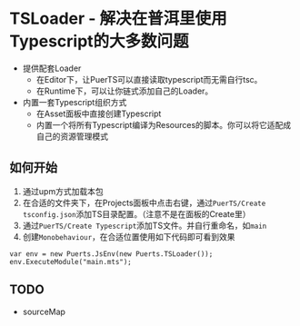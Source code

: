 # TSLoader - 解决在普洱里使用Typescript的大多数问题
* 提供配套Loader
    * 在Editor下，让PuerTS可以直接读取typescript而无需自行tsc。
    * 在Runtime下，可以让你链式添加自己的Loader。
* 内置一套Typescript组织方式
    * 在Asset面板中直接创建Typescript
    * 内置一个将所有Typescript编译为Resources的脚本。你可以将它适配成自己的资源管理模式

## 如何开始
1. 通过upm方式加载本包
2. 在合适的文件夹下，在Projects面板中点击右键，通过`PuerTS/Create tsconfig.json`添加TS目录配置。（注意不是在面板的Create里）
3. 通过`PuerTS/Create Typescript`添加TS文件。并自行重命名，如`main`
4. 创建`Monobehaviour`，在合适位置使用如下代码即可看到效果
```
var env = new Puerts.JsEnv(new Puerts.TSLoader());
env.ExecuteModule("main.mts");
```

## TODO
* sourceMap
